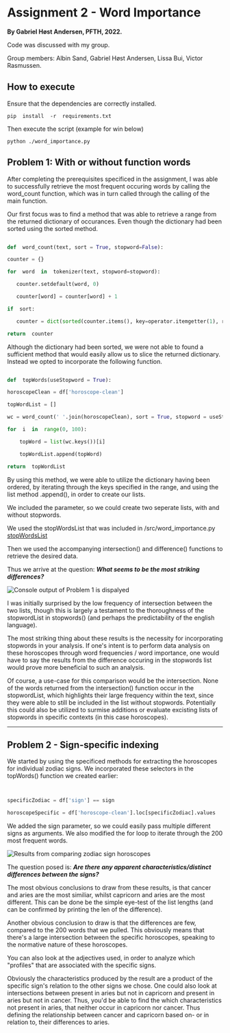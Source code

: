 # Assignment 2 - Word Importance

<p> <strong> By Gabriel Høst Andersen, PFTH, 2022. </strong> </p>

Code was discussed with my group.

Group members: Albin Sand, Gabriel Høst Andersen, Lissa Bui, Victor Rasmussen.

<h2> How to  execute </h2>

<p> Ensure that the dependencies  are correctly installed. </p>

```
pip  install  -r  requirements.txt
```
<p>  Then execute the script (example for win below)

````
python ./word_importance.py
````
  
## Problem 1: With or without function words

After completing the prerequisites specificed in the assignment, I was able to successfully retrieve the most frequent occuring words by calling the word_count function, which was in turn called through the calling of the main function. 

Our first focus was to find a method that was able to retrieve a range from the returned dictionary of occurances.  Even though the dictionary had been sorted using the sorted method.

 ````py

def  word_count(text, sort = True, stopword=False):

counter = {}

for  word  in  tokenizer(text, stopword=stopword):

	counter.setdefault(word, 0)

	counter[word] = counter[word] + 1

if  sort:

	counter = dict(sorted(counter.items(), key=operator.itemgetter(1), reverse=True))

return  counter

  ````
  
 Although the dictionary had been sorted, we were not able to found a sufficient method that would easily allow us to slice the returned dictionary. Instead we opted to incorporate the following function.
````py

def  topWords(useStopword = True):

horoscopeClean = df['horoscope-clean']

topWordList = []

wc = word_count(' '.join(horoscopeClean), sort = True, stopword = useStopword)

for  i  in  range(0, 100):

	topWord = list(wc.keys())[i]

	topWordList.append(topWord)

return  topWordList

````

By using this method, we were able to utilize the dictionary having been ordered, by iterating through the keys specified in the range, and using the list method .append(), in order to create our lists.

We included the parameter, so we could create two seperate lists, with and without stopwords.

We used the stopWordsList that was included in /src/word_importance.py [stopWordsList](https://github.com/CHCAA-EDUX/Programming-for-the-Humanities-E22/blob/main/src/word_importance.py)

Then we used the accompanying intersection() and difference() functions to retrieve the desired data.

Thus we arrive at the question: ***What seems to be the most striking differences?***

![Console output of Problem 1 is dispalyed](P1_IMG.PNG)

I was initially surprised by the low frequency of intersection between the two lists, though this is largely a testament to the thoroughness of the stopwordList in stopwords() (and perhaps the predictability of the english language). 

The most striking thing about these results is the necessity for incorporating stopwords in your analysis. If one's intent is to perform data analysis on these horoscopes through word frequencies / word importance, one would have to say the results from the difference occuring in the stopwords list would prove more beneficial to such an analysis. 

Of course, a use-case for this comparison would be the intersection. None of the words returned from the intersection() function occur in the stopwordList, which highlights their large frequency within the text, since they were able to still be included in the list without stopwords. Potentially this could also be utilized to surmise additions or evaluate excisting lists of stopwords in specific contexts (in this case horoscopes). 

---
## Problem 2 - Sign-specific indexing

We started by using the specificed methods for extracting the horoscopes for individual zodiac signs. 
We incorporated these selectors in the topWords() function we created earlier:

````py


specificZodiac = df['sign'] == sign

horoscopeSpecific = df['horoscope-clean'].loc[specificZodiac].values

````

We added the sign parameter, so we could easily pass multiple different signs as arguments. We also modified the for loop to iterate through the 200 most frequent words.

![Results from comparing zodiac sign horoscopes](P2_IMG.PNG)

The question posed is: ***Are there any apparent characteristics/distinct differences between the signs?***

The most obvious conclusions to draw from these results, is that cancer and aries are the most similiar, whilst capricorn and aries are the most different. This can be done be the simple eye-test of the list lengths (and can be confirmed by printing the len of the difference). 

Another obvious conclusion to draw is that the differences are few, compared to the 200 words that we pulled. This obviously means that there's a large intersection between the specific horoscopes, speaking to the normative nature of these horoscopes. 

You can also look at the adjectives used, in order to analyze which "profiles" that are associated with the specific signs.

Obviously the characteristics produced by the result are a product of the specific sign's relation to the other signs we chose. One could also look at intersections between present in aries but not in capricorn and present in aries but not in cancer. Thus, you'd be able to find the which characteristics not present in aries, that neither occur in capricorn nor cancer. Thus defining the relationship between cancer and capricorn based on- or in relation to, their differences to aries.

